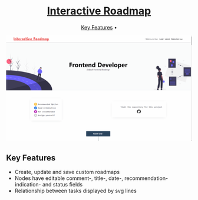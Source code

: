 <h1 align="center">
    <br>
    <a href="https://interactive-roadmap.herokuapp.com/">
    Interactive Roadmap
    </a>
</h1>

<p align="center">
  <a href="#key-features">Key Features</a> •
</p>

![screenshot](https://raw.githubusercontent.com/alexander-braun/interactive-roadmap/master/preview_images/interactive-roadmap.gif)

## Key Features

- Create, update and save custom roadmaps
- Nodes have editable comment-, title-, date-, recommendation-indication- and status fields
- Relationship between tasks displayed by svg lines
